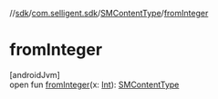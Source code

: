 //[sdk](../../../index.md)/[com.selligent.sdk](../index.md)/[SMContentType](index.md)/[fromInteger](from-integer.md)

# fromInteger

[androidJvm]\
open fun [fromInteger](from-integer.md)(x: [Int](https://kotlinlang.org/api/latest/jvm/stdlib/kotlin/-int/index.html)): [SMContentType](index.md)
